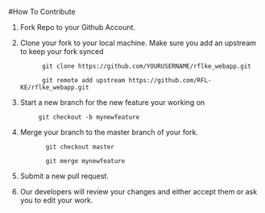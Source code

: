 #How To Contribute

1. Fork Repo to your Github Account.
2. Clone your fork to your local machine. Make sure you add an upstream to keep your fork synced

             git clone https://github.com/YOURUSERNAME/rflke_webapp.git
    
             git remote add upstream https://github.com/RFL-KE/rflke_webapp.git
    
3. Start a new branch for the new feature your working on

            git checkout -b mynewfeature
    
4. Merge your branch to the master branch of your fork.

              git checkout master
    
              git merge mynewfeature
    
5. Submit a new pull request.
6. Our developers will review your changes and either accept them or ask you to edit your work.
